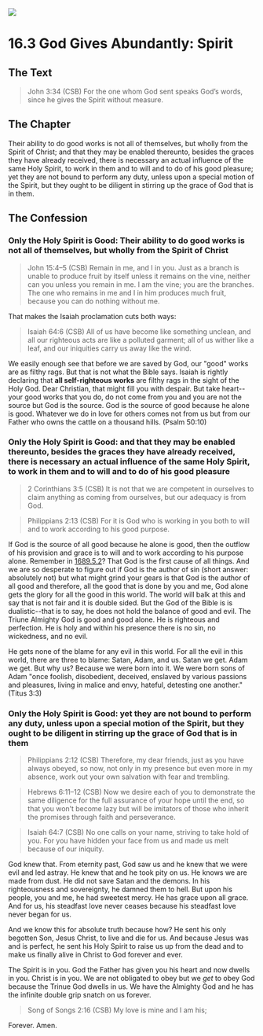 <img class="intro-right" src="/images/art-1689.png">

# 16.3 God Gives Abundantly: Spirit

## The Text

>John 3:34 (CSB) For the one whom God sent speaks God’s words, since he gives the Spirit without measure.

## The Chapter

Their ability to do good works is not all of themselves, but wholly from the Spirit of Christ; and that they may be enabled thereunto, besides the graces they have already received, there is necessary an actual influence of the same Holy Spirit, to work in them and to will and to do of his good pleasure; yet they are not bound to perform any duty, unless upon a special motion of the Spirit, but they ought to be diligent in stirring up the grace of God that is in them.

## The Confession

### Only the Holy Spirit is Good: Their ability to do good works is not all of themselves, but wholly from the Spirit of Christ

>John 15:4–5 (CSB) Remain in me, and I in you. Just as a branch is unable to produce fruit by itself unless it remains on the vine, neither can you unless you remain in me. I am the vine; you are the branches. The one who remains in me and I in him produces much fruit, because you can do nothing without me.

That makes the Isaiah proclamation cuts both ways:

>Isaiah 64:6 (CSB) All of us have become like something unclean, and all our righteous acts are like a polluted garment; all of us wither like a leaf, and our iniquities carry us away like the wind.

We easily enough see that before we are saved by God, our "good" works are as filthy rags. But that is not what the Bible says. Isaiah is rightly declaring that **all self-righteous works** are filthy rags in the sight of the Holy God.  Dear Christian, that might fill you with despair. But take heart--your good works that you do, do not come from you and you are not the source but God is the source. God is the source of good because he alone is good. Whatever we do in love for others comes not from us but from our Father who owns the cattle on a thousand hills. (Psalm 50:10)

### Only the Holy Spirit is Good: and that they may be enabled thereunto, besides the graces they have already received, there is necessary an actual influence of the same Holy Spirit, to work in them and to will and to do of his good pleasure

>2 Corinthians 3:5 (CSB) It is not that we are competent in ourselves to claim anything as coming from ourselves, but our adequacy is from God.

>Philippians 2:13 (CSB) For it is God who is working in you both to will and to work according to his good purpose.

If God is the source of all good because he alone is good, then the outflow of his provision and grace is to will and to work according to his purpose alone. Remember in [1689.5.2](1689-05-2-the-causes-of-all-things.md)? That God is the first cause of all things. And we are so desperate to figure out if God is the author of sin (short answer: absolutely not) but what might grind your gears is that God is the author of all good and therefore, all the good that is done by you and me, God alone gets the glory for all the good in this world. The world will balk at this and say that is not fair and it is double sided. But the God of the Bible is is dualistic--that is to say, he does not hold the balance of good and evil. The Triune Almighty God is good and good alone. He is righteous and perfection. He is holy and within his presence there is no sin, no wickedness, and no evil.

He gets none of the blame for any evil in this world. For all the evil in this world, there are three to blame: Satan, Adam, and us. Satan we get. Adam we get. But why us? Because we were born into it. We were born sons of Adam "once foolish, disobedient, deceived, enslaved by various passions and pleasures, living in malice and envy, hateful, detesting one another." (Titus 3:3) 

### Only the Holy Spirit is Good: yet they are not bound to perform any duty, unless upon a special motion of the Spirit, but they ought to be diligent in stirring up the grace of God that is in them

>Philippians 2:12 (CSB) Therefore, my dear friends, just as you have always obeyed, so now, not only in my presence but even more in my absence, work out your own salvation with fear and trembling.

>Hebrews 6:11–12 (CSB) Now we desire each of you to demonstrate the same diligence for the full assurance of your hope until the end, so that you won’t become lazy but will be imitators of those who inherit the promises through faith and perseverance.

>Isaiah 64:7 (CSB) No one calls on your name, striving to take hold of you. For you have hidden your face from us and made us melt because of our iniquity.

God knew that. From eternity past, God saw us and he knew that we were evil and led astray. He knew that and he took pity on us. He knows we are made from dust. He did not save Satan and the demons. In his righteousness and sovereignty, he damned them to hell. But upon his people, you and me, he had sweetest mercy. He has grace upon all grace. And for us, his steadfast love never ceases because his steadfast love never began for us. 

And we know this for absolute truth because how? He sent his only begotten Son, Jesus Christ, to live and die for us. And because Jesus was and is perfect, he sent his Holy Spirit to raise us up from the dead and to make us finally alive in Christ to God forever and ever.

The Spirit is in you. God the Father has given you his heart and now dwells in you. Christ is in you. We are not obligated to obey but we *get* to obey God because the Trinue God dwells in us. We have the Almighty God and he has the infinite double grip snatch on us forever.

>Song of Songs 2:16 (CSB) My love is mine and I am his;

Forever. Amen.
